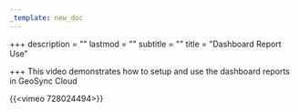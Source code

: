 ```yaml
---
_template: new_doc
---
```


+++
description = ""
lastmod = ""
subtitle = ""
title = "Dashboard Report Use"

+++
This video demonstrates how to setup and use the dashboard reports in GeoSync Cloud

{{<vimeo 728024494>}}
